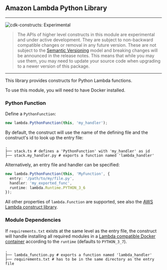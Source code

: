 ## Amazon Lambda Python Library
<!--BEGIN STABILITY BANNER-->
---

![cdk-constructs: Experimental](https://img.shields.io/badge/cdk--constructs-experimental-important.svg?style=for-the-badge)

> The APIs of higher level constructs in this module are experimental and under active development. They are subject to non-backward compatible changes or removal in any future version. These are not subject to the [Semantic Versioning](https://semver.org/) model and breaking changes will be announced in the release notes. This means that while you may use them, you may need to update your source code when upgrading to a newer version of this package.

---
<!--END STABILITY BANNER-->

This library provides constructs for Python Lambda functions.

To use this module, you will need to have Docker installed.

### Python Function
Define a `PythonFunction`:

```ts
new lambda.PythonFunction(this, 'my_handler');
```

By default, the construct will use the name of the defining file and the construct's id to look
up the entry file:
```
.
├── stack.ts # defines a 'PythonFunction' with 'my_handler' as id
├── stack.my_handler.py # exports a function named 'lambda_handler'
```

Alternatively, an entry file and handler can be specified:
```ts
new lambda.PythonFunction(this, 'MyFunction', {
  entry: '/path/to/my/file.py',
  handler: 'my_exported_func',
  runtime: lambda.Runtime.PYTHON_3_6
});
```

All other properties of `lambda.Function` are supported, see also the [AWS Lambda construct library](https://github.com/aws/aws-cdk/tree/master/packages/%40aws-cdk/aws-lambda).

### Module Dependencies

If `requirements.txt` exists at the same level as the entry file, the construct will handle installing
all required modules in a [Lambda compatible Docker container](https://github.com/lambci/docker-lambda)
according to the `runtime` (defaults to `PYTHON_3_7`).
```
.
├── lambda_function.py # exports a function named 'lambda_handler'
├── requirements.txt # has to be in the same directory as the entry file
```
